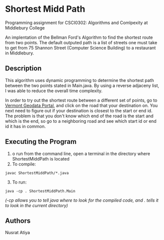 # Shortest Midd Path
Programming assignment for CSCI0302: Algorithms and Comlpexity at Middlebury College

An implentation of the Bellman Ford's Algorithm to find the shortest route from two points. The default outputed path is a list of streets one must take to get from 75 Shannon Street (Computer Science Building) to a restaurant in Middlebury. 

## Description
This algorithm uses dynamic programming to determine the shortest path between the two points stated in Main.java. By using a reverse adjaceny list, I was able to reduce the overall time complexity. 

In order to try out the shortest route between a different set of points, go to [Vermont Geodata Portal](https://geodata.vermont.gov/datasets/1dee5cb935894f9abe1b8e7ccec1253e/explore?location=44.013415%2C-73.166902%2C15.00), and click on the road that your destination on. You next need to figure out if your destination is closest to the start or end id. The problem is that you don't know which end of the road is the start and which is the end, so go to a neighboring road and see which start id or end id it has in common.

## Executing the Program
1. o run from the command line, open a terminal in the directory where ShortestMiddPath is located
2. To compile:
  ```
  javac ShortestMiddPath/*.java
  ```
3. To run:
  ```
  java -cp . ShortestMiddPath.Main
  ```
  *(-cp allows you to tell java where to look for the compiled code, and . tells it to look in the       current directory)*
  
## Authors
Nusrat Atiya
